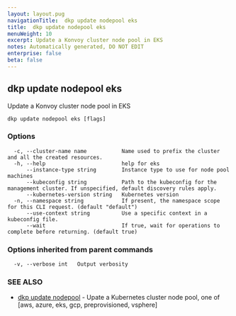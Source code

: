 ```yaml
---
layout: layout.pug
navigationTitle:  dkp update nodepool eks
title:  dkp update nodepool eks
menuWeight: 10
excerpt: Update a Konvoy cluster node pool in EKS
notes: Automatically generated, DO NOT EDIT
enterprise: false
beta: false
---
```

<!-- vale off -->
<!-- markdownlint-disable -->

## dkp update nodepool eks

Update a Konvoy cluster node pool in EKS

```
dkp update nodepool eks [flags]
```

### Options

```
  -c, --cluster-name name           Name used to prefix the cluster and all the created resources.
  -h, --help                        help for eks
      --instance-type string        Instance type to use for node pool machines
      --kubeconfig string           Path to the kubeconfig for the management cluster. If unspecified, default discovery rules apply.
      --kubernetes-version string   Kubernetes version
  -n, --namespace string            If present, the namespace scope for this CLI request. (default "default")
      --use-context string          Use a specific context in a kubeconfig file.
      --wait                        If true, wait for operations to complete before returning. (default true)
```

### Options inherited from parent commands

```
  -v, --verbose int   Output verbosity
```

### SEE ALSO

* [dkp update nodepool](/dkp/kommander/2.3/cli/dkp/update/nodepool/)	 - Upate a Kubernetes cluster node pool, one of [aws, azure, eks, gcp, preprovisioned, vsphere]

